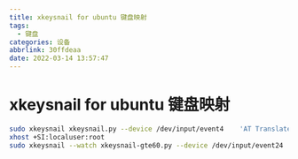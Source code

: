 ```yaml
---
title: xkeysnail for ubuntu 键盘映射
tags:
  - 键盘
categories: 设备
abbrlink: 30ffdeaa
date: 2022-03-14 13:57:47
---
```

# xkeysnail for ubuntu 键盘映射

```bash
sudo xkeysnail xkeysnail.py --device /dev/input/event4    'AT Translated Set 2 keyboard' 
xhost +SI:localuser:root
sudo xkeysnail --watch xkeysnail-gte60.py --device /dev/input/event24    'GT BLE60 0AEBCB Keyboard'
```

